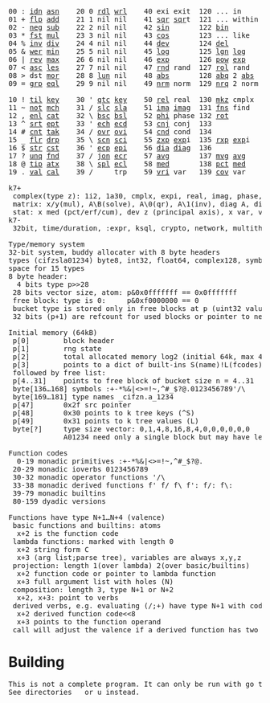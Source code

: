 <pre>00 : <a href="../../blob/master/k.go#L740">idn</a> <a href="../../blob/master/k.go#L4018">asn</a>    20 0 <a href="../../blob/master/k.go#L3620">rdl</a> <a href="../../blob/master/k.go#L3624">wrl</a>    40 exi exit  120 ... in       60 <a href="../../blob/master/k.go#L4324">prm</a>  140
01 + <a href="../../blob/master/k.go#L741">flp</a> <a href="../../blob/master/k.go#L1963">add</a>    21 1 nil nil    41 <a href="../../blob/master/k.go#L1769">sqr</a> <a href="../../blob/master/k.go#L1769">sqr</a>t  121 ... within   61      141
02 - <a href="../../blob/master/k.go#L780">neg</a> <a href="../../blob/master/k.go#L1964">sub</a>    22 2 nil nil    42 <a href="../../blob/master/k.go#L1772">sin</a>       122 <a href="../../blob/master/k.go#L3859">bin</a>          62      142
03 * <a href="../../blob/master/k.go#L783">fst</a> <a href="../../blob/master/k.go#L1965">mul</a>    23 3 nil nil    43 <a href="../../blob/master/k.go#L1775">cos</a>       123 ... like     63      143
04 % <a href="../../blob/master/k.go#L821">inv</a> <a href="../../blob/master/k.go#L1966">div</a>    24 4 nil nil    44 <a href="../../blob/master/k.go#L4921">dev</a>       124 <a href="../../blob/master/k.go#L4291">del</a>          64      144
05 & <a href="../../blob/master/k.go#L824">wer</a> <a href="../../blob/master/k.go#L1967">min</a>    25 5 nil nil    45 <a href="../../blob/master/k.go#L1793">log</a>       125 <a href="../../blob/master/k.go#L1972">lgn</a> <a href="../../blob/master/k.go#L1793">log</a>      65      145
06 | <a href="../../blob/master/k.go#L850">rev</a> <a href="../../blob/master/k.go#L1968">max</a>    26 6 nil nil    46 <a href="../../blob/master/k.go#L1796">exp</a>       126 <a href="../../blob/master/k.go#L1975">pow</a> <a href="../../blob/master/k.go#L1796">exp</a>      66      146
07 < <a href="../../blob/master/k.go#L881">asc</a> <a href="../../blob/master/k.go#L1969">les</a>    27 7 nil nil    47 <a href="../../blob/master/k.go#L4410">rnd</a> rand  127 <a href="../../blob/master/k.go#L4361">rol</a> rand     67      147
08 > dst <a href="../../blob/master/k.go#L1970">mor</a>    28 8 <a href="../../blob/master/k.go#L3630">lun</a> nil    48 <a href="../../blob/master/k.go#L1778">abs</a>       128 <a href="../../blob/master/k.go#L1786">abq</a> 2 <a href="../../blob/master/k.go#L1778">abs</a>    68      148
09 = <a href="../../blob/master/k.go#L899">grp</a> <a href="../../blob/master/k.go#L1971">eql</a>    29 9 nil nil    49 <a href="../../blob/master/k.go#L4498">nrm</a> norm  129 <a href="../../blob/master/k.go#L4499">nrq</a> 2 norm   69      149
                                                                          
10 ! <a href="../../blob/master/k.go#L928">til</a> <a href="../../blob/master/k.go#L2016">key</a>    30 ' <a href="../../blob/master/k.go#L3183">qtc</a> <a href="../../blob/master/k.go#L2016">key</a>    50 <a href="../../blob/master/k.go#L1799">rel</a> real  130 <a href="../../blob/master/k.go#L4844">mkz</a> cmplx    70      150
11 ~ <a href="../../blob/master/k.go#L989">not</a> <a href="../../blob/master/k.go#L2050">mch</a>    31 / <a href="../../blob/master/k.go#L3184">slc</a> <a href="../../blob/master/k.go#L3181">sla</a>    51 <a href="../../blob/master/k.go#L1800">ima</a> <a href="../../blob/master/k.go#L1800">ima</a>g  131 <a href="../../blob/master/k.go#L2540">fns</a> find     71      151
12 , <a href="../../blob/master/k.go#L1008">enl</a> <a href="../../blob/master/k.go#L2095">cat</a>    32 \ <a href="../../blob/master/k.go#L3185">bsc</a> <a href="../../blob/master/k.go#L3182">bsl</a>    52 <a href="../../blob/master/k.go#L1801">phi</a> phase 132 <a href="../../blob/master/k.go#L2299">rot</a>          72      152
13 ^ <a href="../../blob/master/k.go#L1026">srt</a> <a href="../../blob/master/k.go#L2206">ept</a>    33 ' <a href="../../blob/master/k.go#L3192">ech</a> <a href="../../blob/master/k.go#L3218">ecd</a>    53 <a href="../../blob/master/k.go#L1829">cnj</a> conj  133              73      153
14 # <a href="../../blob/master/k.go#L1027">cnt</a> <a href="../../blob/master/k.go#L2232">tak</a>    34 / <a href="../../blob/master/k.go#L3332">ovr</a> <a href="../../blob/master/k.go#L3470">ovi</a>    54 <a href="../../blob/master/k.go#L4678">cnd</a> cond  134              74      154
15 _ <a href="../../blob/master/k.go#L1035">flr</a> <a href="../../blob/master/k.go#L2300">drp</a>    35 \ <a href="../../blob/master/k.go#L3391">scn</a> <a href="../../blob/master/k.go#L3503">sci</a>    55 <a href="../../blob/master/k.go#L1887">zxp</a> <a href="../../blob/master/k.go#L1796">exp</a>i  135 <a href="../../blob/master/k.go#L1850">rxp</a> <a href="../../blob/master/k.go#L1796">exp</a>i     75      155
16 $ <a href="../../blob/master/k.go#L1044">str</a> <a href="../../blob/master/k.go#L2408">cst</a>    36 ' <a href="../../blob/master/k.go#L3238">ecp</a> <a href="../../blob/master/k.go#L3284">epi</a>    56 <a href="../../blob/master/k.go#L964">dia</a> <a href="../../blob/master/k.go#L964">dia</a>g  136              76      156
17 ? <a href="../../blob/master/k.go#L1110">unq</a> <a href="../../blob/master/k.go#L2503">fnd</a>    37 / <a href="../../blob/master/k.go#L3753">jon</a> <a href="../../blob/master/k.go#L3304">ecr</a>    57 <a href="../../blob/master/k.go#L5016">avg</a>       137 <a href="../../blob/master/k.go#L5047">mvg</a> <a href="../../blob/master/k.go#L5016">avg</a>      77      157
18 @ <a href="../../blob/master/k.go#L1142">tip</a> <a href="../../blob/master/k.go#L2572">atx</a>    38 \ <a href="../../blob/master/k.go#L3720">spl</a> <a href="../../blob/master/k.go#L3318">ecl</a>    58 <a href="../../blob/master/k.go#L5152">med</a>       138 <a href="../../blob/master/k.go#L5164">pct</a> <a href="../../blob/master/k.go#L5152">med</a>      78      158
19 . <a href="../../blob/master/k.go#L1152">val</a> <a href="../../blob/master/k.go#L3035">cal</a>    39 /     trp    59 <a href="../../blob/master/k.go#L4947">vri</a> var   139 <a href="../../blob/master/k.go#L4968">cov</a> var      79      15

k7+
 complex(type z): 1i2, 1a30, cmplx, expi, real, imag, phase, conj, rand 3i(binormal)
 matrix: x/y(mul), A\B(solve), A\0(qr), A\1(inv), diag A, diag v, norm, cond
 stat: x med (pct/erf/cum), dev z (principal axis), x var, var z (cov), x avg (cum/win/exp)
k7-
 32bit, time/duration, :expr, ksql, crypto, network, multithread
 
Type/memory system
32-bit system, buddy allocater with 8 byte headers
types (cifzsla01234) byte8, int32, float64, complex128, symbol64, list32, dict64, funcs
space for 15 types
8 byte header:
  4 bits type p>>28
 28 bits vector size, atom: p&0x0fffffff == 0x0fffffff
 free block: type is 0:     p&0xf0000000 == 0
 bucket type is stored only in free blocks at p (uint32 value)
 32 bits (p+1) are refcount for used blocks or pointer to next free

Initial memory (64kB)
 p[0]        block header
 p[1]        rng state
 p[2]        total allocated memory log2 (initial 64k, max 4G) uint32
 p[3]        points to a dict of built-ins S(name)!L(fcodes)
 followed by free list:
 p[4..31]    points to free block of bucket size n = 4..31
 byte[136…168] symbols :+-*%&|<>=!~,^#_$?@.0123456789'/\
 byte[169…181] type names _cifzn.a_1234
 p[47]       0x2f src pointer
 p[48]       0x30 points to k tree keys (^S)
 p[49]       0x31 points to k tree values (L)
 byte[?]     type size vector: 0,1,4,8,16,8,4,0,0,0,0,0,0
             A01234 need only a single block but may have length>0

Function codes
  0-19 monadic primitives :+-*%&|<>=!~,^#_$?@.
 20-29 monadic ioverbs 0123456789
 30-32 monadic operator functions '/\
 33-38 monadic derived functions f' f/ f\ f': f/: f\:
 39-79 monadic builtins
 80-159 dyadic versions

Functions have type N+1…N+4 (valence)
 basic functions and builtins: atoms
  x+2 is the function code
 lambda functions: marked with length 0
  x+2 string form C
  x+3 (arg list;parse tree), variables are always x,y,z
 projection: length 1(over lambda) 2(over basic/builtins)
  x+2 function code or pointer to lambda function
  x+3 full argument list with holes (N)
 composition: length 3, type N+1 or N+2
  x+2, x+3: point to verbs
 derived verbs, e.g. evaluating (/;+) have type N+1 with code > 256
  x+2 derived function code<<8
  x+3 points to the function operand
 call will adjust the valence if a derived function has two arguments
</pre>

# Building
<pre>
This is not a complete program. It can only be run with go test.
See directories _ or u instead.
</pre>
